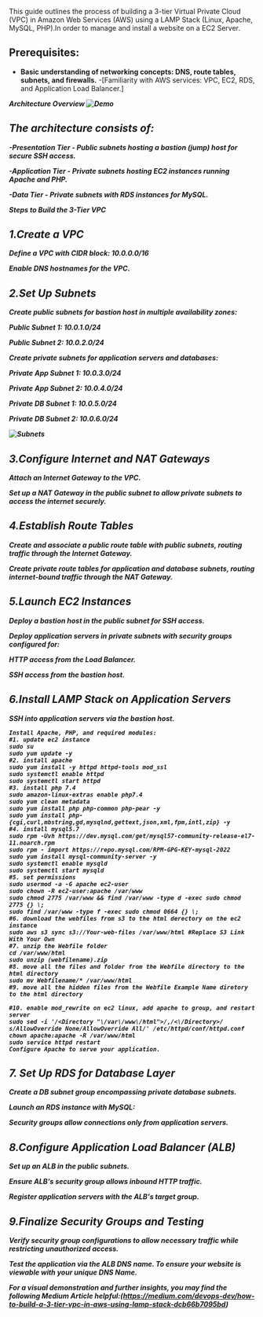 This guide outlines the process of building a 3-tier Virtual Private Cloud (VPC) in Amazon Web Services (AWS) using a LAMP Stack (Linux, Apache, MySQL, PHP).In order to manage and install a website on a EC2 Server. 

<h2> Prerequisites:</h2>

- <b>Basic understanding of networking concepts: DNS, route tables, subnets, and firewalls.</b>
-[Familiarity with AWS services: VPC, EC2, RDS, and Application Load Balancer.]<b><i>

Architecture Overview
![Demo](https://miro.medium.com/v2/resize:fit:1400/format:webp/1*5EtHb4fY-L2S7hsD9yuUzA.png)


<h2> The architecture consists of:</h2>

-<b>Presentation Tier - Public subnets hosting a bastion (jump) host for secure SSH access.</b>

-<b>Application Tier - Private subnets hosting EC2 instances running Apache and PHP.</b>

-<b>Data Tier - Private subnets with RDS instances for MySQL.</b>

Steps to Build the 3-Tier VPC

 <h2>1.Create a VPC</h2>

Define a VPC with CIDR block: 10.0.0.0/16

Enable DNS hostnames for the VPC.

<h2> 2.Set Up Subnets</h2>

Create public subnets for bastion host in multiple availability zones:

Public Subnet 1: 10.0.1.0/24

Public Subnet 2: 10.0.2.0/24

Create private subnets for application servers and databases:

Private App Subnet 1: 10.0.3.0/24

Private App Subnet 2: 10.0.4.0/24

Private DB Subnet 1: 10.0.5.0/24

Private DB Subnet 2: 10.0.6.0/24

![Subnets](https://miro.medium.com/v2/resize:fit:1400/format:webp/1*aZOiS32lrN2F53PSKB3oDg.png)

<h2>3.Configure Internet and NAT Gateways</h2>

Attach an Internet Gateway to the VPC.

Set up a NAT Gateway in the public subnet to allow private subnets to access the internet securely.

<h2> 4.Establish Route Tables</h2>

Create and associate a public route table with public subnets, routing traffic through the Internet Gateway.

Create private route tables for application and database subnets, routing internet-bound traffic through the NAT Gateway.

<h2> 5.Launch EC2 Instances</h2>

Deploy a bastion host in the public subnet for SSH access.

Deploy application servers in private subnets with security groups configured for:

HTTP access from the Load Balancer.

SSH access from the bastion host.

<h2> 6.Install LAMP Stack on Application Servers</h2>

SSH into application servers via the bastion host.
```
Install Apache, PHP, and required modules:
#1. update ec2 instance
sudo su
sudo yum update -y
#2. install apache 
sudo yum install -y httpd httpd-tools mod_ssl
sudo systemctl enable httpd 
sudo systemctl start httpd
#3. install php 7.4
sudo amazon-linux-extras enable php7.4
sudo yum clean metadata
sudo yum install php php-common php-pear -y
sudo yum install php-{cgi,curl,mbstring,gd,mysqlnd,gettext,json,xml,fpm,intl,zip} -y
#4. install mysql5.7
sudo rpm -Uvh https://dev.mysql.com/get/mysql57-community-release-el7-11.noarch.rpm
sudo rpm - import https://repo.mysql.com/RPM-GPG-KEY-mysql-2022
sudo yum install mysql-community-server -y
sudo systemctl enable mysqld
sudo systemctl start mysqld
#5. set permissions
sudo usermod -a -G apache ec2-user
sudo chown -R ec2-user:apache /var/www
sudo chmod 2775 /var/www && find /var/www -type d -exec sudo chmod 2775 {} \;
sudo find /var/www -type f -exec sudo chmod 0664 {} \;
#6. download the webfiles from s3 to the html derectory on the ec2 instance
sudo aws s3 sync s3://Your-web-files /var/www/html #Replace S3 Link With Your Own 
#7. unzip the Webfile folder
cd /var/www/html
sudo unzip (webfilename).zip
#8. move all the files and folder from the Webfile directory to the html directory
sudo mv Webfilename/* /var/www/html
#9. move all the hidden files from the Webfile Example Name diretory to the html directory

#10. enable mod_rewrite on ec2 linux, add apache to group, and restart server
sudo sed -i '/<Directory "\/var\/www\/html">/,/<\/Directory>/ s/AllowOverride None/AllowOverride All/' /etc/httpd/conf/httpd.conf
chown apache:apache -R /var/www/html 
sudo service httpd restart
Configure Apache to serve your application.
```
<h2>7. Set Up RDS for Database Layer</h2>

Create a DB subnet group encompassing private database subnets.

Launch an RDS instance with MySQL:

Security groups allow connections only from application servers.

 <h2>8.Configure Application Load Balancer (ALB)</h2>

Set up an ALB in the public subnets.

Ensure ALB's security group allows inbound HTTP traffic.

Register application servers with the ALB's target group.

 <h2>9.Finalize Security Groups and Testing</h2>

Verify security group configurations to allow necessary traffic while restricting unauthorized access.

Test the application via the ALB DNS name. To ensure your website is viewable with your unique DNS Name.  


For a visual demonstration and further insights, you may find the following Medium Article helpful:(https://medium.com/devops-dev/how-to-build-a-3-tier-vpc-in-aws-using-lamp-stack-dcb66b7095bd)


